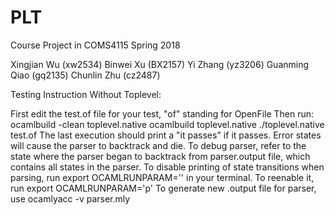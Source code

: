 # PLT
Course Project in COMS4115 Spring 2018


Xingjian Wu (xw2534)
Binwei Xu (BX2157)
Yi Zhang (yz3206)
Guanming Qiao (gq2135)
Chunlin Zhu (cz2487)

Testing Instruction Without Toplevel:

First edit the test.of file for your test, "of" standing for OpenFile
Then run:
    ocamlbuild -clean toplevel.native
    ocamlbuild toplevel.native
    ./toplevel.native test.of
The last execution should print a "it passes" if it passes. 
Error states will cause the parser to backtrack and die. 
To debug parser, refer to the state where the parser began to backtrack from parser.output file, which contains all states in the parser. 
To disable printing of state transitions when parsing, run 
    export OCAMLRUNPARAM='' in your terminal. 
To reenable it, run 
    export OCAMLRUNPARAM='p'
To generate new .output file for parser, use ocamlyacc -v parser.mly
